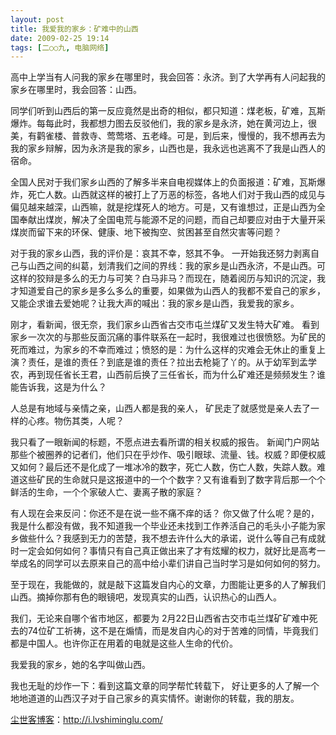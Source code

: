 ```yaml
---
layout: post
title: 我爱我的家乡：矿难中的山西
date: 2009-02-25 19:14
tags: [二○○九, 电脑网络]
---
```

高中上学当有人问我的家乡在哪里时，我会回答：永济。到了大学再有人问起我的家乡在哪里时，我会回答：山西。

同学们听到山西后的第一反应竟然是出奇的相似，都只知道：煤老板，矿难，瓦斯爆炸。每每此时，我都想力图去反驳他们，我的家乡是永济，她在黄河边上，很美，有鹳雀楼、普救寺、莺莺塔、五老峰。可是，到后来，慢慢的，我不想再去为我的家乡辩解，因为永济是我的家乡，山西也是，我永远也逃离不了我是山西人的宿命。

全国人民对于我们家乡山西的了解多半来自电视媒体上的负面报道：矿难，瓦斯爆炸，死亡人数。山西就这样的被打上了万恶的标签，各地人们对于我山西的成见与偏见越来越深，山西嘛，就是挖煤死人的地方。可是，又有谁想过，正是山西为全国奉献出煤炭，解决了全国电荒与能源不足的问题，而自己却要应对由于大量开采煤炭而留下来的环保、健康、地下被掏空、贫困甚至自然灾害等问题？

对于我的家乡山西，我的评价是：哀其不幸，怒其不争。 一开始我还努力剥离自己与山西之间的纠葛，划清我们之间的界线：我的家乡是山西永济，不是山西。可这样的狡辩是多么的无力与可笑？白马非马？而现在，随着阅历与知识的沉淀，我才知道爱自己的家乡是多么多么的重要，如果做为山西人的我都不爱自己的家乡，又能企求谁去爱她呢？让我大声的喊出：我的家乡是山西，我爱我的家乡。

刚才，看新闻，很无奈，我们家乡山西省古交市屯兰煤矿又发生特大矿难。 看到家乡一次次的与那些反面沉痛的事件联系在一起时，我很难过也很愤怒。为矿民的死而难过，为家乡的不幸而难过；愤怒的是：为什么这样的灾难会无休止的重复上演？责任，是谁的责任？到底是谁的责任？拉出去枪毙了丫的。从于幼军到孟学农，再到现任省长王君，山西前后换了三任省长，而为什么矿难还是频频发生？谁能告诉我，这是为什么？

人总是有地域与亲情之亲，山西人都是我的亲人， 矿民走了就感觉是亲人去了一样的心疼。物伤其类，人呢？

我只看了一眼新闻的标题，不愿点进去看所谓的相关权威的报告。 新闻门户网站那些个被圈养的记者们，他们只在乎炒作、吸引眼球、流量、钱。权威？即便权威又如何？最后还不是化成了一堆冰冷的数字，死亡人数，伤亡人数，失踪人数。难道这些矿民的生命就只是这报道中的一个个数字？又有谁看到了数字背后那一个个鲜活的生命，一个个家破人亡、妻离子散的家庭？

有人现在会来反问：你还不是在说一些不痛不痒的话？ 你又做了什么呢？是的，我是什么都没有做，我不知道我一个毕业还未找到工作养活自己的毛头小子能为家乡做些什么？我感到无力的苦楚，我不想去许什么大的承诺，说什么等自己有成就时一定会如何如何？事情只有自己真正做出来了才有炫耀的权力，就好比是高考一举成名的同学可以去原来自己的高中给小辈们讲自己当时学习是如何如何的努力。

至于现在，我能做的，就是敲下这篇发自内心的文章，力图能让更多的人了解我们山西。摘掉你那有色的眼镜吧，发现真实的山西，认识热心的山西人。

我们，无论来自哪个省市地区，都要为 2月22日山西省古交市屯兰煤矿矿难中死去的74位矿工祈祷，这不是在煽情，而是发自内心的对于苦难的同情，毕竟我们都是中国人。也许你正在用着的电就是这些人生命的代价。

我爱我的家乡，她的名字叫做山西。

我也无耻的炒作一下：看到这篇文章的同学帮忙转载下， 好让更多的人了解一个地地道道的山西汉子对于自己家乡的真实情怀。谢谢你的转载，我的朋友。

<a href="http://i.lvshiminglu.com/">尘世客博客</a>：<a href="http://i.lvshiminglu.com/">http://i.lvshiminglu.com/</a>

